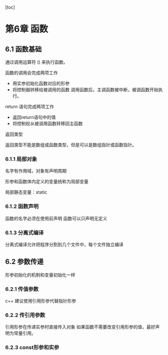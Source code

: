 [toc]
# 第6章 函数

## 6.1 函数基础
通过调用运算符 () 来执行函数。

函数的调用会完成两项工作
- 用实参初始化函数对应的形参
- 将控制器转移给被调用的函数
调用函数后，主调函数被中断，被调函数开始执行。

return 语句完成两项工作
- 返回return语句中的值
- 将控制权从被调用函数转移回主函数
  
返回类型

返回类型不能是数组或函数类型，但是可以是数组指针或函数指针。

### 6.1.1 局部对象
名字有作用域，对象有声明周期

形参和函数体内定义的变量统称为局部变量

局部静态变量：static

### 6.1.2 函数声明
函数的名字必须在使用前声明
函数可以只声明无定义

### 6.1.3 分离式编译
分离式编译允许把程序分割到几个文件中，每个文件独立编译

## 6.2 参数传递
形参初始化的机制和变量初始化一样

### 6.2.1 传值参数
c++ 建议使用引用形参代替指针形参

### 6.2.2 传引用参数
引用形参在传递实参时直接传入对象
如果函数不需要改变引用形参的值，最好声明为常量引用。

### 6.2.3 const形参和实参
